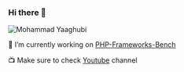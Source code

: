 ### Hi there 👋

![Mohammad Yaaghubi](https://github-profile-trophy.vercel.app/?username=myaaghubi&theme=nord&margin-w=15&margin-h=15&no-bg=true&rank=-A,-B,-C)

🔭 I’m currently working on [PHP-Frameworks-Bench](https://github.com/myaaghubi/PHP-Frameworks-Bench/)

📺 Make sure to check [Youtube](https://youtube.com/@echo_world/) channel

<!--
**myaaghubi/myaaghubi** is a ✨ _special_ ✨ repository because its `README.md` (this file) appears on your GitHub profile.

Here are some ideas to get you started:

- 🔭 I’m currently working on ...
- 🌱 I’m currently learning ...
- 👯 I’m looking to collaborate on ...
- 🤔 I’m looking for help with ...
- 💬 Ask me about ...
- 📫 How to reach me: ...
- 😄 Pronouns: ...
- ⚡ Fun fact: ...
-->
